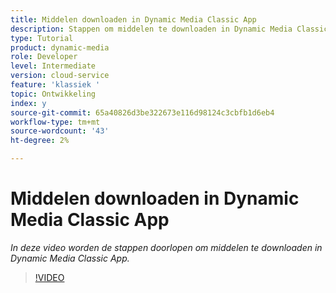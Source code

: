 ```yaml
---
title: Middelen downloaden in Dynamic Media Classic App
description: Stappen om middelen te downloaden in Dynamic Media Classic App
type: Tutorial
product: dynamic-media
role: Developer
level: Intermediate
version: cloud-service
feature: 'klassiek '
topic: Ontwikkeling
index: y
source-git-commit: 65a40826d3be322673e116d98124c3cbfb1d6eb4
workflow-type: tm+mt
source-wordcount: '43'
ht-degree: 2%

---
```



# Middelen downloaden in Dynamic Media Classic App

*In deze video worden de stappen doorlopen om middelen te downloaden in Dynamic Media Classic App.*

>[!VIDEO](https://video.tv.adobe.com/v/335458?quality=9&learn=on)
